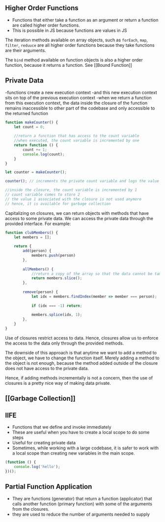 ## Higher Order Functions 
- Functions that either take a function as an argument or return a function are called higher order functions. 
- This is possible in JS because functions are values in JS

The iteration methods available on array objects, such as `forEach`, `map`, `filter`, `reduuce` are all higher order functions because they take functions are their arguments.

The `bind` method available on function objects is also a higher order function, because it returns a function. See [[Bound Function]]

## Private Data
-functions create a new execution context
-and this new execution context sits on top of the previous execution context
-when we return a function from this execution context, the data inside the closure of the function remains inaccessible to other part of the codebase and only accessible to the returned function

```js
function makeCounter() {
	let count = 0;
	
	//return a function that has access to the count variable
	//when executed, the count variable is incremented by one
	return function () {
		count += 1;
		console.log(count);
	} 
}

let counter = makeCounter();

counter(); // increments the private count variable and logs the value

//inside the closure, the count variable is incremented by 1
// count variable comes to store 2
// the value 1 associated with the closure is not used anymore
// hence, it is available for garbage collection
```
Capitalizing on closures, we can return objects with methods that have access to some private data. We can access the private data through the provided interface. For example:

```js
function clubMembers() {
	let members = [];
	
	return {
		add(person) {
			members.push(person)
		},
		
		allMembers() {
			//return a copy of the array so that the data cannot be tampered with
			return members.slice();		
		},
			
		remove(person) {
			let idx = members.findIndex(member => member === person);
			
			if (idx === -1) return;
					
			members.splice(idx, 1);
		},
	}
}
```

Use of closures restrict access to data. Hence, closures allow us to enforce the access to the data only through the provided methods.

The downside of this approach is that anytime we want to add a method to the object, we have to change the function itself. Merely adding a method to the object is not enough, because the method added outside of the closure does not have access to the private data.

Hence, if adding methods incrementally is not a concern, then the use of closures is a pretty nice way of making data private.

## [[Garbage Collection]]

## IIFE
- Functions that we define and invoke immediately
- These are useful when you have to create a local scope to do some steps
- Useful for creating private data
- Sometimes, while working with a large codebase, it is safer to work with a local scope than creating new variables in the main scope.

```js
(function () {
	console.log('hello');
})();
```

## Partial Function Application
- They are functions (generator) that return a function (applicator) that calls another function (primary function) with some of the arguments from the closures.
- they are used to reduce the number of arguments needed to supply